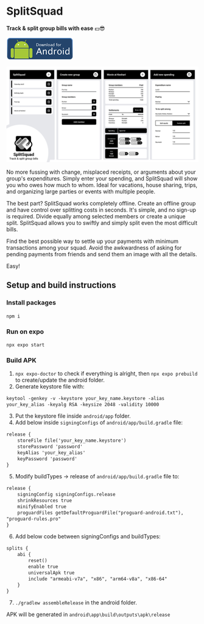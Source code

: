 # SplitSquad

**Track & split group bills with ease** 💵😎

[![](./SplitSquad_Download.png)](https://github.com/dashroshan/SplitSquad/releases/latest)

![](./SplitSquad_Banner.jpg)

No more fussing with change, misplaced receipts, or arguments about your group's expenditures. Simply enter your spending, and SplitSquad will show you who owes how much to whom. Ideal for vacations, house sharing, trips, and organizing large parties or events with multiple people.

The best part? SplitSquad works completely offline. Create an offline group and have control over splitting costs in seconds. It's simple, and no sign-up is required. Divide equally among selected members or create a unique split. SplitSquad allows you to swiftly and simply split even the most difficult bills.

Find the best possible way to settle up your payments with minimum transactions among your squad. Avoid the awkwardness of asking for pending payments from friends and send them an image with all the details.

Easy!


## Setup and build instructions

### Install packages

```
npm i
```

### Run on expo

```
npx expo start
```

### Build APK

1. `npx expo-doctor` to check if everything is alright, then `npx expo prebuild` to create/update the android folder.
2. Generate keystore file with:

```
keytool -genkey -v -keystore your_key_name.keystore -alias your_key_alias -keyalg RSA -keysize 2048 -validity 10000
```

3. Put the keystore file inside `android/app` folder.
4. Add below inside `signingConfigs` of `android/app/build.gradle` file:

```
release {
    storeFile file('your_key_name.keystore')
    storePassword 'password'
    keyAlias 'your_key_alias'
    keyPassword 'password'
}
```

5. Modify buildTypes → release of `android/app/build.gradle` file to:

```
release {
    signingConfig signingConfigs.release
    shrinkResources true
    minifyEnabled true
    proguardFiles getDefaultProguardFile("proguard-android.txt"), "proguard-rules.pro"
}
```

6. Add below code between signingConfigs and buildTypes:

```
splits {
    abi {
        reset()
        enable true
        universalApk true
        include "armeabi-v7a", "x86", "arm64-v8a", "x86-64"
    }
}
```

7. `./gradlew assembleRelease` in the android folder.

APK will be generated in `android\app\build\outputs\apk\release`
